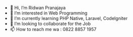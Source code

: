 - 👋 Hi, I’m Ridwan Pranajaya
- 👀 I’m interested in Web Programming
- 🌱 I’m currently learning PHP Native, Laravel, CodeIgniter
- 💞️ I’m looking to collaborate for the Job
- 📫 How to reach me wa : 0822 8857 1957

<!---
Ridwan247/Ridwan247 is a ✨ special ✨ repository because its `README.md` (this file) appears on your GitHub profile.
You can click the Preview link to take a look at your changes.
--->
